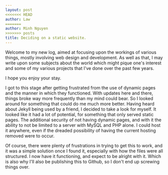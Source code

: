 ```yaml
---
layout: post
<<<<<<< HEAD
author: Law
=======
author: Minh Nguyen
>>>>>>> posts
title: Deciding on a static website.
---
```

Welcome to my new log, aimed at focusing upon the workings of various things, mostly involving web design and development. As well as that, I may write upon some subjects about the world which might pique one's interest and some of my various projects that I've done over the past few years.

I hope you enjoy your stay.

I got to this stage after getting frustrated from the use of dynamic pages and the manner in which they functioned. With updates here and there, things broke way more frequently than my mind could bear. So I looked around for something that could do me much more better. Having heard about Jekyll being used by a friend, I decided to take a look for myself. It looked like it had a lot of potential, for something that only served static pages. The additional security of not having dynamic pages, and with it the ability to not be limited to a server with MySQL and PHP alone. I could host it anywhere, even if the dreaded possibility of having the current hosting removed were to occur.

Of course, there were plenty of frustrations in trying to get this to work, and it was a simple solution once I found it, especially with how the files were all structured. I now have it functioning, and expect to be alright with it. Which is also why I'll also be publishing this to Github, so I don't end up screwing things over.
